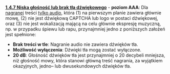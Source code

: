 [**1.4.7 Niska głośność lub brak tła dźwiękowego**](https://wcag.lepszyweb.pl/#low-or-no-background-audio) - **poziom AAA**: Dla <a href="#" data-toggle="tooltip" data-original-title="{{site.data.glossary.nagranie}}">nagranej</a> treści <a href="#" data-toggle="tooltip" data-original-title="{{site.data.glossary.material_dzwiekowy}}">tylko audio</a>, która (1) na pierwszym planie zawiera głównie mowę, (2) nie jest dźwiękową CAPTCHA lub logo w postaci dźwiękowej, oraz (3) nie jest wokalizacją mającą na celu głównie ekspresję muzyczną, np. w przypadku śpiewu lub rapu, przynajmniej jedno z poniższych założeń jest spełnione:

- **Brak treści w tle**:  Nagranie audio nie zawiera dźwięków tła.
- **Możliwość wyłączenia**: Dźwięki tła mogą zostać wyłączone.
- **20 dB**: Głośność dźwięków tła jest przynajmniej o 20 decybeli mniejsza, niż głośność mowy, która stanowi główną treść nagrania, za wyjątkiem okazyjnych, jedno– lub dwusekundowych dźwięków tła.
